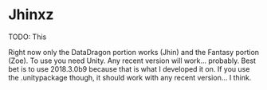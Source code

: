 # Jhinxz

TODO: This

Right now only the DataDragon portion works (Jhin) and the Fantasy portion (Zoe). To use you need Unity. Any recent version will work... probably. Best bet is to use 2018.3.0b9 because that is what I developed it on. If you use the .unitypackage though, it should work with any recent version... I think.
